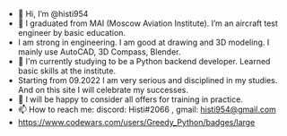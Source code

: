 - 👋 Hi, I’m @histi954
- 👀 I graduated from MAI (Moscow Aviation Institute). I’m an aircraft test engineer by basic education. 
- I am strong in engineering. I am good at drawing and 3D modeling. I mainly use AutoCAD, 3D Compass, Blender.
- 🌱 I'm currently studying to be a Python backend developer. Learned basic skills at the institute. 
- Starting from 09.2022 I am very serious and disciplined in my studies. And on this site I will celebrate my successes.
- 💞️ I will be happy to consider all offers for training in practice.
- 📫 How to reach me: discord: Histi#2066 , gmail: histi954@gmail.com
- https://www.codewars.com/users/Greedy_Python/badges/large
<!---
histi954/histi954 is a ✨ special ✨ repository because its `README.md` (this file) appears on your GitHub profile.
You can click the Preview link to take a look at your changes.
--->
